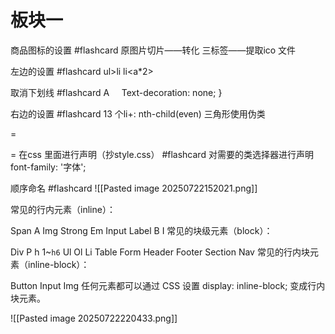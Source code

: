 # 板块一
商品图标的设置 #flashcard
	原图片切片——转化
	三标签——提取ico 文件
<!--ID: 1753170982103-->



左边的设置 #flashcard
ul>li li<a*2>
<!--ID: 1753170982116-->



取消下划线   #flashcard
		A 
		    Text-decoration: none;
		}
<!--ID: 1753171150963-->


 右边的设置 #flashcard
 13 个li+: nth-child(even)
 三角形使用伪类
<!--ID: 1753601063115-->

<!--ID: 1753171150976-->
=



=
在css 里面进行声明（抄style.css） #flashcard
对需要的类选择器进行声明    font-family: '字体';
<!--ID: 1753170982124-->



顺序命名 #flashcard
![[Pasted image 20250722152021.png]]
<!--ID: 1753170982128-->



常见的行内元素（inline）：

Span
A
Img
Strong
Em
Input
Label
B
I
常见的块级元素（block）：

Div
P
h 1~`h6`
Ul
Ol
Li
Table
Form
Header
Footer
Section
Nav
常见的行内块元素（inline-block）：

Button
Input
Img
任何元素都可以通过 CSS 设置 display: inline-block; 变成行内块元素。

![[Pasted image 20250722220433.png]]